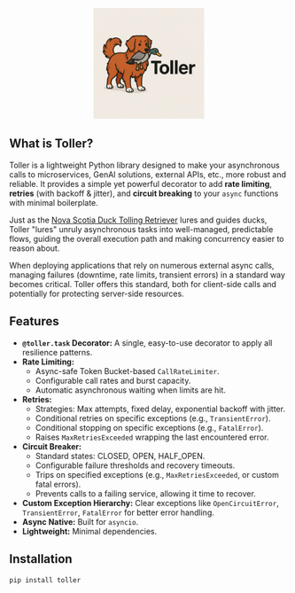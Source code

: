 <p align="center">
  <img src="logo.png" alt="Toller Logo" width="200"/>
</p>

## What is Toller?

Toller is a lightweight Python library designed to make your asynchronous calls to microservices, GenAI solutions, external APIs, etc., more robust and reliable. It provides a simple yet powerful decorator to add **rate limiting**, **retries** (with backoff & jitter), and **circuit breaking** to your `async` functions with minimal boilerplate.

Just as the [Nova Scotia Duck Tolling Retriever](https://www.akc.org/dog-breeds/nova-scotia-duck-tolling-retriever/) lures and guides ducks, Toller "lures" unruly asynchronous tasks into well-managed, predictable flows, guiding the overall execution path and making concurrency easier to reason about.

When deploying applications that rely on numerous external async calls, managing failures (downtime, rate limits, transient errors) in a standard way becomes critical. Toller offers this standard, both for client-side calls and potentially for protecting server-side resources.

## Features

*   **`@toller.task` Decorator:** A single, easy-to-use decorator to apply all resilience patterns.
*   **Rate Limiting:**
    *   Async-safe Token Bucket-based `CallRateLimiter`.
    *   Configurable call rates and burst capacity.
    *   Automatic asynchronous waiting when limits are hit.
*   **Retries:**
    *   Strategies: Max attempts, fixed delay, exponential backoff with jitter.
    *   Conditional retries on specific exceptions (e.g., `TransientError`).
    *   Conditional stopping on specific exceptions (e.g., `FatalError`).
    *   Raises `MaxRetriesExceeded` wrapping the last encountered error.
*   **Circuit Breaker:**
    *   Standard states: CLOSED, OPEN, HALF_OPEN.
    *   Configurable failure thresholds and recovery timeouts.
    *   Trips on specified exceptions (e.g., `MaxRetriesExceeded`, or custom fatal errors).
    *   Prevents calls to a failing service, allowing it time to recover.
*   **Custom Exception Hierarchy:** Clear exceptions like `OpenCircuitError`, `TransientError`, `FatalError` for better error handling.
*   **Async Native:** Built for `asyncio`.
*   **Lightweight:** Minimal dependencies.

## Installation

```bash
pip install toller
```
